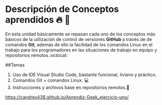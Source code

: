 # Descripción de Conceptos aprendidos :fire: :thought_balloon:

En esta unidad básicamente se repasan cada uno de los conceptos más básicos de la utilización de control de versiones **GitHub** a través de  de comandos **Git**, además de ello la facilidad de los comandos Linux en  el trabajo para los programadores en las situaciones de trabajo en equipo y repositorios remotos.:octocat:

##Temas 

1. Uso de IDE Visual Studio Code, bastante funcional, liviano y práctico.
2. Comandos Git + comandos Linux. :computer:
3. Instrucciones y archivos base en repositorios remotos.:door:

https://candres438.github.io/Aprendiz-Geek_ejercicio-uno/
